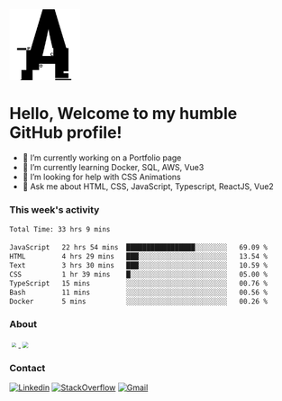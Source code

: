 <div style="width: 100%;">
  <img src="logo.svg" style="width: 25%;" alt="logo">
</div>

# 

# Hello, Welcome to my humble GitHub profile!

- 🔭 I’m currently working on a Portfolio page
- 🌱 I’m currently learning Docker, SQL, AWS, Vue3
- 🤔 I’m looking for help with CSS Animations
- 💬 Ask me about HTML, CSS, JavaScript, Typescript, ReactJS, Vue2


### This week's activity

<!--START_SECTION:waka-->

```text
Total Time: 33 hrs 9 mins

JavaScript   22 hrs 54 mins  █████████████████░░░░░░░░   69.09 %
HTML         4 hrs 29 mins   ███░░░░░░░░░░░░░░░░░░░░░░   13.54 %
Text         3 hrs 30 mins   ███░░░░░░░░░░░░░░░░░░░░░░   10.59 %
CSS          1 hr 39 mins    █░░░░░░░░░░░░░░░░░░░░░░░░   05.00 %
TypeScript   15 mins         ░░░░░░░░░░░░░░░░░░░░░░░░░   00.76 %
Bash         11 mins         ░░░░░░░░░░░░░░░░░░░░░░░░░   00.56 %
Docker       5 mins          ░░░░░░░░░░░░░░░░░░░░░░░░░   00.26 %
```

<!--END_SECTION:waka-->


### About

<p style="align: left;">
<a href="https://github.com/anuraghazra/github-readme-stats">
  <img align="center" style="width: 125; transform: scale(0.5);" src="https://github-readme-stats.vercel.app/api?username=nothingnothings&count_private=true&show_icons=true&theme=yeblu" />
</a>
<a href="https://github.com/anuraghazra/github-readme-stats">
  <img align="center" style="width: 300; transform: scale(0.7); height: 100" src="https://github-readme-stats.vercel.app/api/top-langs/?username=nothingnothings&langs_count=3&theme=yeblu" />
</a>
 </p>

<!-- [![nothingnothings's wakatime stats](https://github-readme-stats.vercel.app/api/wakatime?username=nothingnothings)](https://github.com/anuraghazra/github-readme-stats)
 -->

### Contact

[![Linkedin](https://img.shields.io/badge/LinkedIn-blue?style=for-the-badge&logo=Linkedin)](https://br.linkedin.com/in/arthur-dalla-corte-panazolo)
[![StackOverflow](https://img.shields.io/badge/Stackoverflow-lightgrey?style=for-the-badge&logo=stack-overflow)](https://stackoverflow.com/users/19997047/apanazolo?tab=profile)
[![Gmail](https://img.shields.io/badge/-Gmail-c14438?style=for-the-badge&logo=Gmail&logoColor=white&link=mailto:arthur.panazolo@acad.pucrs.br)](mailto:arthur.panazolo@acad.pucrs.br)
